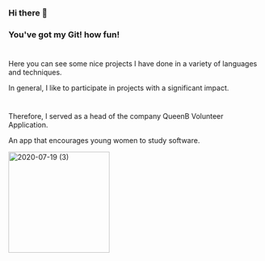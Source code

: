 ### Hi there 👋
### You've got my Git! how fun!
#
Here you can see some nice projects I have done in a variety of languages and techniques.

In general, I like to participate in projects with a significant impact.
#
Therefore, I served as a head of the company QueenB Volunteer Application. 

An app that encourages young women to study software.

<img width="200" alt="2020-07-19 (3)" src="https://user-images.githubusercontent.com/58906086/95867391-c6a37a00-0d71-11eb-8fe8-7d3d844a8938.jpeg">


#
